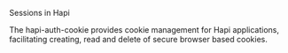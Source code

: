 Sessions in Hapi 

The hapi-auth-cookie provides cookie management for Hapi applications, facilitating creating, read and delete of secure browser based cookies.